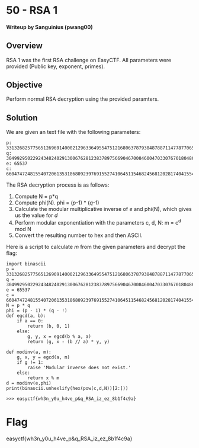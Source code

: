# 50 - RSA 1
#### Writeup by Sanguinius (pwang00)
## Overview
RSA 1 was the first RSA challenge on EasyCTF.  All parameters were provided (Public key, exponent, 
primes).
## Objective
Perform normal RSA decryption using the provided paramters.
## Solution
We are given an text file with the following parameters:
    
    p: 33132682577565126969140002129633649554751216806378793848788711477877065876428791
    q: 30499295022924348240291300676281238378975669046700846004703307670180486189350193
    e: 65537
    c: 660474724815540720613531868092397691552741064511546824568120281740415543775213104869225380836741678627218552010355976744867444511891060921755575057758398772339

The RSA decryption process is as follows:

1. Compute N = p*q
2. Compute phi(N). phi = (*p*-1) * (*q*-1)
3. Calculate the modular multiplicative inverse of *e* and phi(N), which gives us the value for *d*
4. Perform modular exponentiation with the parameters c, d, N:  m = c<sup>d</sup> mod N
5. Convert the resulting number to hex and then ASCII.

Here is a script to calculate *m* from the given parameters and decrypt the flag:
    
    import binascii
    p = 33132682577565126969140002129633649554751216806378793848788711477877065876428791
    q = 30499295022924348240291300676281238378975669046700846004703307670180486189350193
    e = 65537
    c = 660474724815540720613531868092397691552741064511546824568120281740415543775213104869225380836741678627218552010355976744867444511891060921755575057758398772339
    N = p * q
    phi = (p - 1) * (q - !)
    def egcd(a, b): 
        if a == 0: 
            return (b, 0, 1) 
        else: 
            g, y, x = egcd(b % a, a) 
            return (g, x - (b // a) * y, y) 

    def modinv(a, m): 
        g, x, y = egcd(a, m) 
        if g != 1: 
            raise 'Modular inverse does not exist.' 
        else: 
            return x % m
    d = modinv(e,phi)
    print(binascii.unhexlify(hex(pow(c,d,N))[2:]))
    
    >>> easyctf{wh3n_y0u_h4ve_p&q_RSA_iz_ez_8b1f4c9a}

# Flag

easyctf{wh3n_y0u_h4ve_p&q_RSA_iz_ez_8b1f4c9a}
